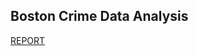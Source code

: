## Boston Crime Data Analysis
<a href = "https://parthivkhaund.github.io/Boston_Crime_Analysis/">REPORT</a>
